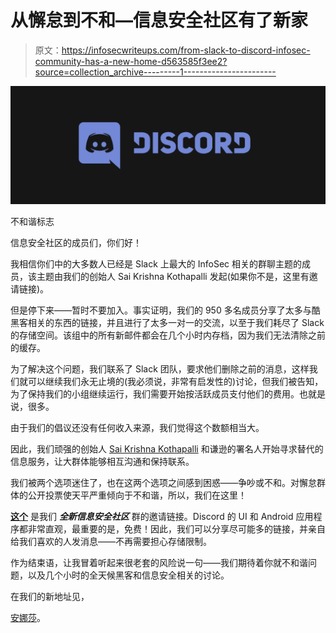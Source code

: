 # 从懈怠到不和—信息安全社区有了新家

> 原文：<https://infosecwriteups.com/from-slack-to-discord-infosec-community-has-a-new-home-d563585f3ee2?source=collection_archive---------1----------------------->

![](img/68c836211a524c569ee3fef9d945d617.png)

不和谐标志

信息安全社区的成员们，你们好！

我相信你们中的大多数人已经是 Slack 上最大的 InfoSec 相关的群聊主题的成员，该主题由我们的创始人 Sai Krishna Kothapalli 发起(如果你不是，这里有邀请链接)。

但是停下来——暂时不要加入。事实证明，我们的 950 多名成员分享了太多与酷黑客相关的东西的链接，并且进行了太多一对一的交流，以至于我们耗尽了 Slack 的存储空间。该组中的所有新邮件都会在几个小时内存档，因为我们无法清除之前的缓存。

为了解决这个问题，我们联系了 Slack 团队，要求他们删除之前的消息，这样我们就可以继续我们永无止境的(我必须说，非常有启发性的)讨论，但我们被告知，为了保持我们的小组继续运行，我们需要开始按活跃成员支付他们的费用。也就是说，很多。

由于我们的倡议还没有任何收入来源，我们觉得这个数额相当大。

因此，我们顽强的创始人 [Sai Krishna Kothapalli](https://medium.com/u/be0f09f27ea3?source=post_page-----d563585f3ee2--------------------------------) 和谦逊的署名人开始寻求替代的信息服务，让大群体能够相互沟通和保持联系。

我们被两个选项迷住了，也在这两个选项之间感到困惑——争吵或不和。对懈怠群体的公开投票使天平严重倾向于不和谐，所以，我们在这里！

[**这个**](https://discordapp.com/invite/4DZpgvV) 是我们 ***全新信息安全社区*** 群的邀请链接。Discord 的 UI 和 Android 应用程序都非常直观，最重要的是，免费！因此，我们可以分享尽可能多的链接，并亲自给我们喜欢的人发消息——不再需要担心存储限制。

作为结束语，让我冒着听起来很老套的风险说一句——我们期待着你就不和谐问题，以及几个小时的全天候黑客和信息安全相关的讨论。

在我们的新地址见，

[安娜莎](https://medium.com/u/6e2475a6e38a?source=post_page-----d563585f3ee2--------------------------------)。